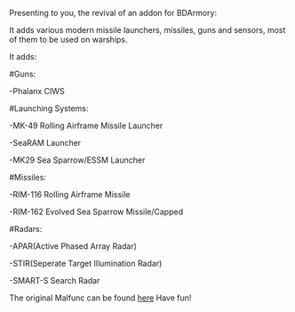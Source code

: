 Presenting to you, the revival of an addon for BDArmory:

It adds various modern missile launchers, missiles, guns and sensors, most of them to be used on warships.

It adds:

#Guns:

-Phalanx CIWS

#Launching Systems:

-MK-49 Rolling Airframe Missile Launcher

-SeaRAM Launcher

-MK29 Sea Sparrow/ESSM Launcher

#Missiles:

-RIM-116 Rolling Airframe Missile

-RIM-162 Evolved Sea Sparrow Missile/Capped

#Radars:

-APAR(Active Phased Array Radar)

-STIR(Seperate Target Illumination Radar)

-SMART-S Search Radar

The original Malfunc can be found [here](https://forum.kerbalspaceprogram.com/topic/132330-112bda-01101-malfunc-weaponry-r09mk29-launcher-and-friends-may-04/#comments)
Have fun!
